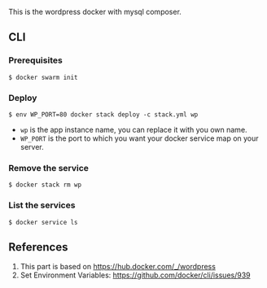 This is the wordpress docker with mysql composer.

## CLI

### Prerequisites
```console
$ docker swarm init
```

### Deploy
```console
$ env WP_PORT=80 docker stack deploy -c stack.yml wp
```
- `wp` is the app instance name, you can replace it with you own name.
- `WP_PORT` is the port to which you want your docker service map on your server.

### Remove the service
```console
$ docker stack rm wp
```

### List the services
```console
$ docker service ls
```

## References
1. This part is based on <https://hub.docker.com/_/wordpress>
2. Set Environment Variables: <https://github.com/docker/cli/issues/939>